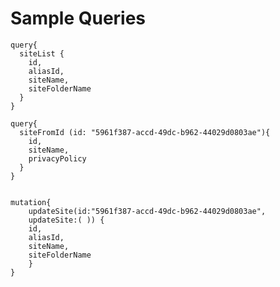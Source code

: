 # Sample Queries


    query{
      siteList {
        id,
        aliasId,
        siteName,
        siteFolderName
      }
    }

    query{
      siteFromId (id: "5961f387-accd-49dc-b962-44029d0803ae"){
        id,
        siteName,
        privacyPolicy
      }
    }


    mutation{
        updateSite(id:"5961f387-accd-49dc-b962-44029d0803ae", 
        updateSite:( )) {
        id,
        aliasId,
        siteName,
        siteFolderName
        }
    }
